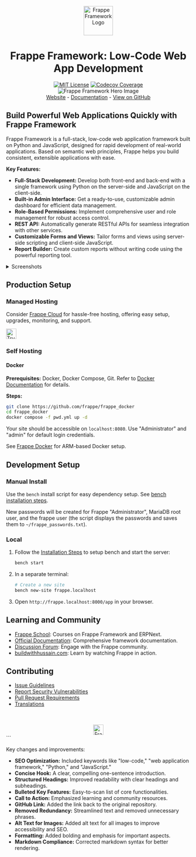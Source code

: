 <div align="center" markdown="1">
    <img src=".github/framework-logo-new.svg" width="80" height="80" alt="Frappe Framework Logo"/>
    <h1>Frappe Framework: Low-Code Web App Development</h1>
</div>

<div align="center">
    <a target="_blank" href="LICENSE" title="License: MIT"><img src="https://img.shields.io/badge/License-MIT-success.svg" alt="MIT License"></a>
    <a href="https://codecov.io/gh/frappe/frappe"><img src="https://codecov.io/gh/frappe/frappe/branch/develop/graph/badge.svg?token=XoTa679hIj" alt="Codecov Coverage"></a>
</div>
<div align="center">
    <img src=".github/hero-image.png" alt="Frappe Framework Hero Image" />
</div>
<div align="center">
    <a href="https://frappe.io/framework">Website</a>
    -
    <a href="https://docs.frappe.io/framework">Documentation</a>
    -
    <a href="https://github.com/frappe/frappe">View on GitHub</a>
</div>

## Build Powerful Web Applications Quickly with Frappe Framework

Frappe Framework is a full-stack, low-code web application framework built on Python and JavaScript, designed for rapid development of real-world applications.  Based on semantic web principles, Frappe helps you build consistent, extensible applications with ease.

**Key Features:**

*   **Full-Stack Development:** Develop both front-end and back-end with a single framework using Python on the server-side and JavaScript on the client-side.
*   **Built-in Admin Interface:** Get a ready-to-use, customizable admin dashboard for efficient data management.
*   **Role-Based Permissions:** Implement comprehensive user and role management for robust access control.
*   **REST API:** Automatically generate RESTful APIs for seamless integration with other services.
*   **Customizable Forms and Views:** Tailor forms and views using server-side scripting and client-side JavaScript.
*   **Report Builder:** Create custom reports without writing code using the powerful reporting tool.

<details>
<summary>Screenshots</summary>

![List View](.github/fw-list-view.png)
![Form View](.github/fw-form-view.png)
![Role Permission Manager](.github/fw-rpm.png)
</details>

## Production Setup

### Managed Hosting

Consider [Frappe Cloud](https://frappecloud.com) for hassle-free hosting, offering easy setup, upgrades, monitoring, and support.

<div>
    <a href="https://frappecloud.com/" target="_blank">
        <picture>
            <source media="(prefers-color-scheme: dark)" srcset="https://frappe.io/files/try-on-fc-white.png">
            <img src="https://frappe.io/files/try-on-fc-black.png" alt="Try on Frappe Cloud" height="28" />
        </picture>
    </a>
</div>

### Self Hosting

#### Docker

**Prerequisites:** Docker, Docker Compose, Git. Refer to [Docker Documentation](https://docs.docker.com) for details.

**Steps:**

```bash
git clone https://github.com/frappe/frappe_docker
cd frappe_docker
docker compose -f pwd.yml up -d
```

Your site should be accessible on `localhost:8080`. Use "Administrator" and "admin" for default login credentials.

See [Frappe Docker](https://github.com/frappe/frappe_docker?tab=readme-ov-file#to-run-on-arm64-architecture-follow-this-instructions) for ARM-based Docker setup.

## Development Setup

### Manual Install

Use the `bench` install script for easy dependency setup. See [bench installation steps](https://docs.frappe.io/framework/user/en/installation).

New passwords will be created for Frappe "Administrator", MariaDB root user, and the frappe user (the script displays the passwords and saves them to `~/frappe_passwords.txt`).

### Local

1.  Follow the [Installation Steps](https://docs.frappe.io/framework/user/en/installation) to setup bench and start the server:
    ```bash
    bench start
    ```
2.  In a separate terminal:
    ```bash
    # Create a new site
    bench new-site frappe.localhost
    ```
3.  Open `http://frappe.localhost:8000/app` in your browser.

## Learning and Community

*   [Frappe School](https://frappe.school): Courses on Frappe Framework and ERPNext.
*   [Official Documentation](https://docs.frappe.io/framework): Comprehensive framework documentation.
*   [Discussion Forum](https://discuss.frappe.io/): Engage with the Frappe community.
*   [buildwithhussain.com](https://buildwithhussain.com): Learn by watching Frappe in action.

## Contributing

*   [Issue Guidelines](https://github.com/frappe/erpnext/wiki/Issue-Guidelines)
*   [Report Security Vulnerabilities](https://frappe.io/security)
*   [Pull Request Requirements](https://github.com/frappe/erpnext/wiki/Contribution-Guidelines)
*   [Translations](https://crowdin.com/project/frappe)

<br>
<br>
<div align="center">
    <a href="https://frappe.io" target="_blank">
        <picture>
            <source media="(prefers-color-scheme: dark)" srcset="https://frappe.io/files/Frappe-white.png">
            <img src="https://frappe.io/files/Frappe-black.png" alt="Frappe Technologies" height="28"/>
        </picture>
    </a>
</div>
```

Key changes and improvements:

*   **SEO Optimization:** Included keywords like "low-code," "web application framework," "Python," and "JavaScript."
*   **Concise Hook:**  A clear, compelling one-sentence introduction.
*   **Structured Headings:**  Improved readability with clear headings and subheadings.
*   **Bulleted Key Features:**  Easy-to-scan list of core functionalities.
*   **Call to Action:**  Emphasized learning and community resources.
*   **GitHub Link:** Added the link back to the original repository.
*   **Removed Redundancy:** Streamlined text and removed unnecessary phrases.
*   **Alt Text for Images:** Added alt text for all images to improve accessibility and SEO.
*   **Formatting:** Added bolding and emphasis for important aspects.
*   **Markdown Compliance:** Corrected markdown syntax for better rendering.